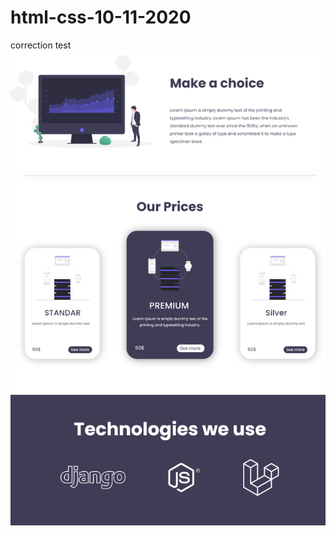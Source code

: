 # html-css-10-11-2020
correction test 
![Image of Yaktocat](https://github.com/ahmed-khlifi/html-css-10-11-2020/blob/main/template.png)
